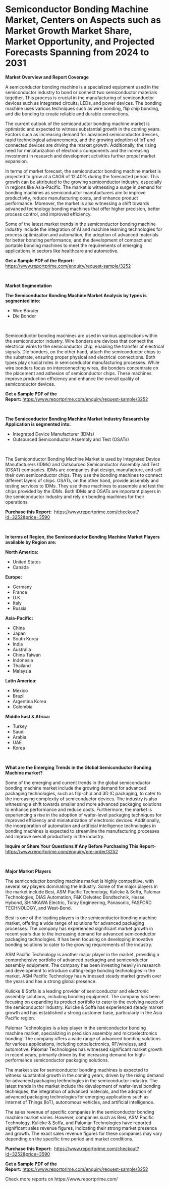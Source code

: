<p><h1>Semiconductor Bonding Machine Market, Centers on Aspects such as Market Growth Market Share, Market Opportunity, and Projected Forecasts Spanning from 2024 to 2031</h1></p><p><strong>Market Overview and Report Coverage</strong></p>
<p><p>A semiconductor bonding machine is a specialized equipment used in the semiconductor industry to bond or connect two semiconductor materials together. This process is crucial in the manufacturing of semiconductor devices such as integrated circuits, LEDs, and power devices. The bonding machine uses various techniques such as wire bonding, flip chip bonding, and die bonding to create reliable and durable connections.</p><p>The current outlook of the semiconductor bonding machine market is optimistic and expected to witness substantial growth in the coming years. Factors such as increasing demand for advanced semiconductor devices, rapid technological advancements, and the growing adoption of IoT and connected devices are driving the market growth. Additionally, the rising need for miniaturization of electronic components and the increasing investment in research and development activities further propel market expansion.</p><p>In terms of market forecast, the semiconductor bonding machine market is projected to grow at a CAGR of 12.40% during the forecasted period. This growth can be attributed to the growing semiconductor industry, especially in regions like Asia-Pacific. The market is witnessing a surge in demand for bonding machines as semiconductor manufacturers aim to improve productivity, reduce manufacturing costs, and enhance product performance. Moreover, the market is also witnessing a shift towards advanced technology bonding machines that offer higher precision, better process control, and improved efficiency.</p><p>Some of the latest market trends in the semiconductor bonding machine industry include the integration of AI and machine learning technologies for process optimization and automation, the adoption of advanced materials for better bonding performance, and the development of compact and portable bonding machines to meet the requirements of emerging applications in sectors like healthcare and automotive.</p></p>
<p><strong>Get a Sample PDF of the Report:</strong> <a href="https://www.reportprime.com/enquiry/request-sample/3252">https://www.reportprime.com/enquiry/request-sample/3252</a></p>
<p>&nbsp;</p>
<p><strong>Market Segmentation</strong></p>
<p><strong>The Semiconductor Bonding Machine Market Analysis by types is segmented into:</strong></p>
<p><ul><li>Wire Bonder</li><li>Die Bonder</li></ul></p>
<p>&nbsp;</p>
<p><p>Semiconductor bonding machines are used in various applications within the semiconductor industry. Wire bonders are devices that connect the electrical wires to the semiconductor chip, enabling the transfer of electrical signals. Die bonders, on the other hand, attach the semiconductor chips to the substrate, ensuring proper physical and electrical connections. Both types play crucial roles in semiconductor manufacturing processes. While wire bonders focus on interconnecting wires, die bonders concentrate on the placement and adhesion of semiconductor chips. These machines improve production efficiency and enhance the overall quality of semiconductor devices.</p></p>
<p><strong>Get a Sample PDF of the Report:</strong>&nbsp;<a href="https://www.reportprime.com/enquiry/request-sample/3252">https://www.reportprime.com/enquiry/request-sample/3252</a></p>
<p>&nbsp;</p>
<p><strong>The Semiconductor Bonding Machine Market Industry Research by Application is segmented into:</strong></p>
<p><ul><li>Integrated Device Manufacturer (IDMs)</li><li>Outsourced Semiconductor Assembly and Test (OSATs)</li></ul></p>
<p>&nbsp;</p>
<p><p>The Semiconductor Bonding Machine Market is used by Integrated Device Manufacturers (IDMs) and Outsourced Semiconductor Assembly and Test (OSAT) companies. IDMs are companies that design, manufacture, and sell their own semiconductor chips. They use the bonding machines to connect different layers of chips. OSATs, on the other hand, provide assembly and testing services to IDMs. They use these machines to assemble and test the chips provided by the IDMs. Both IDMs and OSATs are important players in the semiconductor industry and rely on bonding machines for their operations.</p></p>
<p><strong>Purchase this Report:</strong>&nbsp; <a href="https://www.reportprime.com/checkout?id=3252&price=3590">https://www.reportprime.com/checkout?id=3252&price=3590</a></p>
<p>&nbsp;</p>
<p><strong>In terms of Region, the Semiconductor Bonding Machine Market Players available by Region are:</strong></p>
<p>
    <p> <strong> North America: </strong>
        <ul>
            <li>United States</li>
            <li>Canada</li>
        </ul>
        </p> 
    <p> <strong> Europe: </strong>
        <ul>
            <li>Germany</li>
            <li>France</li>
            <li>U.K.</li>
            <li>Italy</li>
            <li>Russia</li>
        </ul>
        </p> 
    <p> <strong> Asia-Pacific: </strong>
        <ul>
            <li>China</li>
            <li>Japan</li>
            <li>South Korea</li>
            <li>India</li>
            <li>Australia</li>
            <li>China Taiwan</li>
            <li>Indonesia</li>
            <li>Thailand</li>
            <li>Malaysia</li>
        </ul>
        </p> 
    <p> <strong> Latin America: </strong>
        <ul>
            <li>Mexico</li>
            <li>Brazil</li>
            <li>Argentina Korea</li>
            <li>Colombia</li>
        </ul>
        </p> 
    <p> <strong> Middle East & Africa: </strong>
        <ul>
            <li>Turkey</li>
            <li>Saudi</li>
            <li>Arabia</li>
            <li>UAE</li>
            <li>Korea</li>
        </ul>
    </p>
    </p>
<p>&nbsp;</p>
<p><strong>What are the Emerging Trends in the Global Semiconductor Bonding Machine market?</strong></p>
<p><p>Some of the emerging and current trends in the global semiconductor bonding machine market include the growing demand for advanced packaging technologies, such as flip-chip and 3D IC packaging, to cater to the increasing complexity of semiconductor devices. The industry is also witnessing a shift towards smaller and more advanced packaging solutions to enhance performance and reduce costs. Furthermore, the market is experiencing a rise in the adoption of wafer-level packaging techniques for improved efficiency and miniaturization of electronic devices. Additionally, the incorporation of automation and artificial intelligence technologies in bonding machines is expected to streamline the manufacturing processes and improve overall productivity in the industry.</p></p>
<p><strong>Inquire or Share Your Questions If Any Before Purchasing This Report</strong>- <a href="https://www.reportprime.com/enquiry/pre-order/3252">https://www.reportprime.com/enquiry/pre-order/3252</a></p>
<p>&nbsp;</p>
<p><strong>Major Market Players</strong></p>
<p><p>The semiconductor bonding machine market is highly competitive, with several key players dominating the industry. Some of the major players in the market include Besi, ASM Pacific Technology, Kulicke & Soffa, Palomar Technologies, DIAS Automation, F&K Delvotec Bondtechnik, Hesse, Hybond, SHINKAWA Electric, Toray Engineering, Panasonic, FASFORD TECHNOLOGY, and West-Bond.</p><p>Besi is one of the leading players in the semiconductor bonding machine market, offering a wide range of solutions for advanced packaging processes. The company has experienced significant market growth in recent years due to the increasing demand for advanced semiconductor packaging technologies. It has been focusing on developing innovative bonding solutions to cater to the growing requirements of the industry.</p><p>ASM Pacific Technology is another major player in the market, providing a comprehensive portfolio of advanced packaging and semiconductor assembly equipment. The company has been investing heavily in research and development to introduce cutting-edge bonding technologies in the market. ASM Pacific Technology has witnessed steady market growth over the years and has a strong global presence.</p><p>Kulicke & Soffa is a leading provider of semiconductor and electronic assembly solutions, including bonding equipment. The company has been focusing on expanding its product portfolio to cater to the evolving needs of the semiconductor industry. Kulicke & Soffa has experienced steady market growth and has established a strong customer base, particularly in the Asia Pacific region.</p><p>Palomar Technologies is a key player in the semiconductor bonding machine market, specializing in precision assembly and microelectronics bonding. The company offers a wide range of advanced bonding solutions for various applications, including optoelectronics, RF/wireless, and automotive. Palomar Technologies has witnessed significant market growth in recent years, primarily driven by the increasing demand for high-performance semiconductor packaging solutions.</p><p>The market size for semiconductor bonding machines is expected to witness substantial growth in the coming years, driven by the rising demand for advanced packaging technologies in the semiconductor industry. The latest trends in the market include the development of wafer-level bonding techniques, the integration of advanced materials, and the adoption of advanced packaging technologies for emerging applications such as Internet of Things (IoT), autonomous vehicles, and artificial intelligence.</p><p>The sales revenue of specific companies in the semiconductor bonding machine market varies. However, companies such as Besi, ASM Pacific Technology, Kulicke & Soffa, and Palomar Technologies have reported significant sales revenue figures, indicating their strong market presence and growth. The exact sales revenue figures for these companies may vary depending on the specific time period and market conditions.</p></p>
<p><strong>Purchase this Report:</strong>&nbsp;&nbsp;<a href="https://www.reportprime.com/checkout?id=3252&price=3590">https://www.reportprime.com/checkout?id=3252&price=3590</a></p>
<p></p>
<p><strong>Get a Sample PDF of the Report:</strong>&nbsp;<a href="https://www.reportprime.com/enquiry/request-sample/3252">https://www.reportprime.com/enquiry/request-sample/3252</a></p>
<p>Check more reports on https://www.reportprime.com/</p>